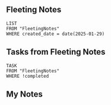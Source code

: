 
## Fleeting Notes
```dataview
LIST
FROM "FleetingNotes"
WHERE created_date = date(2025-01-29) 
```

## Tasks from Fleeting Notes
```dataview
TASK
FROM "FleetingNotes"
WHERE !completed
```

## My Notes
